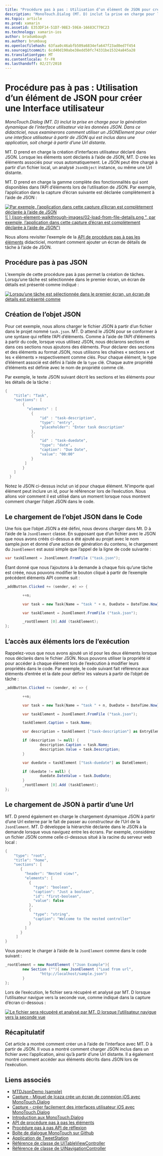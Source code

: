 ```yaml
---
title: "Procédure pas à pas : Utilisation d’un élément de JSON pour créer une Interface utilisateur"
description: "MonoTouch.Dialog (MT. D) inclut la prise en charge pour la génération dynamique de l’interface utilisateur via les données JSON. Dans ce didacticiel, nous examinerons comment utiliser un JSONElement pour créer une interface utilisateur à partir de JSON qui est inclus dans une application, soit chargé à partir d’une Url distante."
ms.topic: article
ms.prod: xamarin
ms.assetid: E353DF14-51D7-98E3-59EA-16683C770C23
ms.technology: xamarin-ios
author: bradumbaugh
ms.author: brumbaug
ms.openlocfilehash: 63faa0c46abfb509a6834efa647f23ad0ed7f454
ms.sourcegitcommit: 6cd40d190abe38edd50fc74331be15324a845a28
ms.translationtype: MT
ms.contentlocale: fr-FR
ms.lasthandoff: 02/27/2018
---
```

# <a name="walkthrough-using-a-json-element-to-create-a-user-interface"></a>Procédure pas à pas : Utilisation d’un élément de JSON pour créer une Interface utilisateur

_MonoTouch.Dialog (MT. D) inclut la prise en charge pour la génération dynamique de l’interface utilisateur via les données JSON. Dans ce didacticiel, nous examinerons comment utiliser un JSONElement pour créer une interface utilisateur à partir de JSON qui est inclus dans une application, soit chargé à partir d’une Url distante._


MT. D prend en charge la création d’interfaces utilisateur déclaré dans JSON. Lorsque les éléments sont déclarés à l’aide de JSON, MT. D crée les éléments associés pour vous automatiquement. Le JSON peut être chargé à partir d’un fichier local, un analysé `JsonObject` instance, ou même une Url distante.

MT. D prend en charge la gamme complète des fonctionnalités qui sont disponibles dans l’API d’éléments lors de l’utilisation de JSON. Par exemple, l’application dans la capture d’écran suivante est déclarée complètement à l’aide de JSON :

[ ![](json-element-walkthrough-images/01-load-from-file.png "Par exemple, l’application dans cette capture d’écran est complètement déclarée à l’aide de JSON") ](json-element-walkthrough-images/01-load-from-file.png) [ ![ ] (json-element-walkthrough-images/02-load-from-file-details.png ", par exemple, l’application dans cette capture d’écran est complètement déclarée à l’aide de JSON")](json-element-walkthrough-images/02-load-from-file-details.png)

Nous allons revisiter l’exemple de la [API de procédure pas à pas les éléments](~/ios/user-interface/monotouch.dialog/elements-api-walkthrough.md) didacticiel, montrant comment ajouter un écran de détails de tâche à l’aide de JSON.

## <a name="json-walkthrough"></a>Procédure pas à pas JSON

L’exemple de cette procédure pas à pas permet la création de tâches. Lorsqu’une tâche est sélectionnée dans le premier écran, un écran de détails est présenté comme indiqué :

 [ ![](json-element-walkthrough-images/03-task-list.png "Lorsqu’une tâche est sélectionnée dans le premier écran, un écran de détails est présenté comme")](json-element-walkthrough-images/03-task-list.png)

## <a name="creating-the-json"></a>Création de l’objet JSON

Pour cet exemple, nous allons charger le fichier JSON à partir d’un fichier dans le projet nommé `task.json`. MT. D attend le JSON pour se conformer à une syntaxe qui reflète l’API d’éléments. Comme à l’aide de l’API d’éléments à partir du code, lorsque vous utilisez JSON, nous déclarons sections et dans ces sections nous ajoutons des éléments. Pour déclarer des sections et des éléments au format JSON, nous utilisons les chaînes « sections » et les « éléments » respectivement comme clés. Pour chaque élément, le type d’élément associé est défini à l’aide de la `type` clé. Chaque autre propriété d’éléments est définie avec le nom de propriété comme clé.

Par exemple, le texte JSON suivant décrit les sections et les éléments pour les détails de la tâche :

```csharp
{
    "title": "Task",
    "sections": [
        {
          "elements" : [
            {
                "id" : "task-description",
                "type": "entry",
                "placeholder": "Enter task description"
            },
            {
                "id" : "task-duedate",
                "type": "date",
                "caption": "Due Date",
                "value": "00:00"
            }
         ]
        }
    ]
  }
```

Notez le JSON ci-dessus inclut un id pour chaque élément. N’importe quel élément peut inclure un id, pour le référencer lors de l’exécution. Nous allons voir comment il est utilisé dans un moment lorsque nous montrent comment charger l’objet JSON dans le code.

 <a name="Loading_the_JSON_in_Code" />


## <a name="loading-the-json-in-code"></a>Le chargement de l’objet JSON dans le Code

Une fois que l’objet JSON a été défini, nous devons charger dans Mt. D à l’aide de la `JsonElement` classe. En supposant que d’un fichier avec le JSON que nous avons créés ci-dessus a été ajouté au projet avec le nom sample.json et donné d’une action de génération du contenu, le chargement du `JsonElement` est aussi simple que l’appel de la ligne de code suivante :

```csharp
var taskElement = JsonElement.FromFile ("task.json");
```

Étant donné que nous l’ajoutons à la demande à chaque fois qu’une tâche est créée, nous pouvons modifier le bouton cliqué à partir de l’exemple précédent éléments API comme suit :

```csharp
_addButton.Clicked += (sender, e) => {

        ++n;

        var task = new Task{Name = "task " + n, DueDate = DateTime.Now};

        var taskElement = JsonElement.FromFile ("task.json");

        _rootElement [0].Add (taskElement);
};
```

 <a name="Accessing_Elements_at_Runtime" />


## <a name="accessing-elements-at-runtime"></a>L’accès aux éléments lors de l’exécution

Rappelez-vous que nous avons ajouté un id pour les deux éléments lorsque nous déclarés dans le fichier JSON. Nous pouvons utiliser la propriété id pour accéder à chaque élément lors de l’exécution à modifier leurs propriétés dans le code. Par exemple, le code suivant fait référence aux éléments d’entrée et la date pour définir les valeurs à partir de l’objet de tâche :

```csharp
_addButton.Clicked += (sender, e) => {

        ++n;

        var task = new Task{Name = "task " + n, DueDate = DateTime.Now};

        var taskElement = JsonElement.FromFile ("task.json");

        taskElement.Caption = task.Name;

        var description = taskElement ["task-description"] as EntryElement;

        if (description != null) {
                description.Caption = task.Name;
                description.Value = task.Description;       
        }

        var duedate = taskElement ["task-duedate"] as DateElement;

        if (duedate != null) {                
                duedate.DateValue = task.DueDate;
        }
        _rootElement [0].Add (taskElement);
};
```

 <a name="Loading_JSON_from_a_Url" />


## <a name="loading-json-from-a-url"></a>Le chargement de JSON à partir d’une Url

MT. D prend également en charge le chargement dynamique JSON à partir d’une Url externe par le fait de passer au constructeur de l’Url de la `JsonElement`. MT. D développe la hiérarchie déclarée dans le JSON à la demande lorsque vous naviguez entre les écrans. Par exemple, considérez un fichier JSON comme celle ci-dessous situé à la racine du serveur web local :

```csharp
{
    "type": "root",
    "title": "home",
    "sections": [
       {
         "header": "Nested view!",
         "elements": [
           {
             "type": "boolean",
             "caption": "Just a boolean",
             "id": "first-boolean",
             "value": false
           },
           {
             "type": "string",
             "caption": "Welcome to the nested controller"
           }
         ]
       }
     ]
}
```

Vous pouvez le charger à l’aide de la `JsonElement` comme dans le code suivant :

```csharp
_rootElement = new RootElement ("Json Example"){
        new Section (""){ new JsonElement ("Load from url",
                "http://localhost/sample.json")
        }
};
```

Lors de l’exécution, le fichier sera récupéré et analysé par MT. D lorsque l’utilisateur navigue vers la seconde vue, comme indiqué dans la capture d’écran ci-dessous :

 [ ![](json-element-walkthrough-images/04-json-web-example.png "Le fichier sera récupéré et analysé par MT. D lorsque l’utilisateur navigue vers la seconde vue")](json-element-walkthrough-images/04-json-web-example.png)

 <a name="Summary" />


## <a name="summary"></a>Récapitulatif

Cet article a montré comment créer un à l’aide de l’interface avec MT. D à partir de JSON. Il vous a montré comment charger JSON inclus dans un fichier avec l’application, ainsi qu’à partir d’une Url distante. Il a également montré comment accéder aux éléments décrits dans JSON lors de l’exécution.


## <a name="related-links"></a>Liens associés

- [MTDJsonDemo (sample)](https://developer.xamarin.com/samples/MTDJsonDemo/)
- [Capture - Miguel de Icaza crée un écran de connexion iOS avec MonoTouch.Dialog](http://youtu.be/3butqB1EG0c)
- [Capture - créer facilement des interfaces utilisateur iOS avec MonoTouch.Dialog](http://youtu.be/j7OC5r8ZkYg)
- [Introduction aux MonoTouch.Dialog](~/ios/user-interface/monotouch.dialog/index.md)
- [API de procédure pas à pas les éléments](~/ios/user-interface/monotouch.dialog/elements-api-walkthrough.md)
- [Procédure pas à pas API de réflexion](~/ios/user-interface/monotouch.dialog/reflection-api-walkthrough.md)
- [Boîte de dialogue MonoTouch sur Github](https://github.com/migueldeicaza/MonoTouch.Dialog)
- [Application de TweetStation](https://github.com/migueldeicaza/TweetStation)
- [Référence de classe de UITableViewController](http://developer.apple.com/library/ios/#DOCUMENTATION/UIKit/Reference/UITableViewController_Class/Reference/Reference.html)
- [Référence de classe de UINavigationController](http://developer.apple.com/library/ios/#documentation/UIKit/Reference/UINavigationController_Class/Reference/Reference.html)
